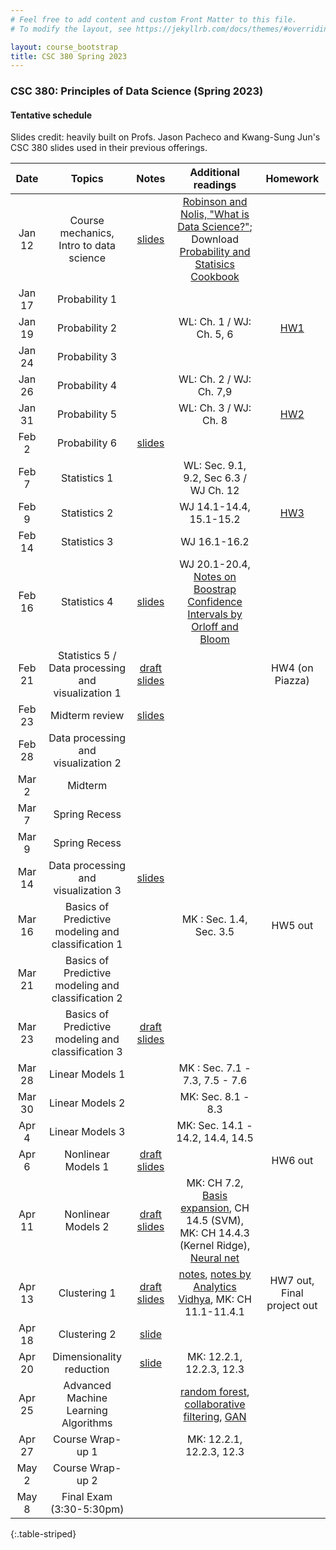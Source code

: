 ```yaml
---
# Feel free to add content and custom Front Matter to this file.
# To modify the layout, see https://jekyllrb.com/docs/themes/#overriding-theme-defaults

layout: course_bootstrap
title: CSC 380 Spring 2023
---
```


### CSC 380: Principles of Data Science (Spring 2023)

#### Tentative schedule

Slides credit: heavily built on Profs. Jason Pacheco and Kwang-Sung Jun's CSC 380 slides used in their previous offerings. 

|  Date  |                       Topics                       |                                              Notes                                             |                                                                                                                                 Additional readings                                                                                                                                  |                             Homework                             |
|:------:|:--------------------------------------------------:|:----------------------------------------------------------------------------------------------:|:------------------------------------------------------------------------------------------------------------------------------------------------------------------------------------------------------------------------------------------------------------------------------------:|:----------------------------------------------------------------:|
| Jan 12 |      Course mechanics, Intro to data science       |         [slides](https://zcc1307.github.io/csc380-sp23/Slides/23s380%2001%20intro.pdf)         |                                          [Robinson and Nolis, "What is Data Science?"](http://www.pachecoj.com/courses/csc380_fall21/doc/what_is_data_science.pdf); Download [Probability and Statisics Cookbook](http://statistics.zone/)                                           |                                                                  | 
| Jan 17 |                   Probability 1                    |                                                                                                |                                                                                                                                                                                                                                                                                      |                                                                  | 
| Jan 19 |                   Probability 2                    |                                                                                                |                                                                                                                               WL: Ch. 1 / WJ: Ch. 5, 6                                                                                                                               | [HW1](https://zcc1307.github.io/csc380-sp23/hws/CSC_380_HW1.pdf) | 
| Jan 24 |                   Probability 3                    |                                                                                                |                                                                                                                                                                                                                                                                                      |                                                                  |  | 
| Jan 26 |                   Probability 4                    |                                                                                                |                                                                                                                               WL: Ch. 2 / WJ: Ch. 7,9                                                                                                                                |                                                                  |  | 
| Jan 31 |                   Probability 5                    |                                                                                                |                                                                                                                                WL: Ch. 3 / WJ: Ch. 8                                                                                                                                 | [HW2](https://zcc1307.github.io/csc380-sp23/hws/CSC_380_HW2.pdf) |  | 
| Feb 2  |                   Probability 6                    |   [slides](https://zcc1307.github.io/csc380-sp23/Slides/23s380%2002%20probability_draft.pdf)   |                                                                                                                                                                                                                                                                                      |                                                                  |  | 
| Feb 7  |                    Statistics 1                    |                                                                                                |                                                                                                                        WL: Sec. 9.1, 9.2, Sec 6.3 / WJ Ch. 12                                                                                                                        |                                                                  |  | 
| Feb 9  |                    Statistics 2                    |                                                                                                |                                                                                                                               WJ 14.1-14.4, 15.1-15.2                                                                                                                                | [HW3](https://zcc1307.github.io/csc380-sp23/hws/CSC_380_HW3.pdf) | 
| Feb 14 |                    Statistics 3                    |                                                                                                |                                                                                                                                     WJ 16.1-16.2                                                                                                                                     |                                                                  | 
| Feb 16 |                    Statistics 4                    |    [slides](https://zcc1307.github.io/csc380-sp23/Slides/23s380%2003%20statistics_draft.pdf)   |                                                                           WJ 20.1-20.4, [Notes on Boostrap Confidence Intervals by Orloff and Bloom](https://math.mit.edu/~dav/05.dir/class24-prep-a.pdf)                                                                            |                                                                  | 
| Feb 21 | Statistics 5 / Data processing and visualization 1 |    [draft slides](https://zcc1307.github.io/csc380-sp23/Slides/23s380%2004%20data_draft.pdf)   |                                                                                                                                                                                                                                                                                      |                         HW4 (on Piazza)                          | 
| Feb 23 |                   Midterm review                   |       [slides](https://zcc1307.github.io/csc380-sp23/Slides/23s380%20midterm_review.pdf)       |                                                                                                                                                                                                                                                                                      |                                                                  | 
| Feb 28 |        Data processing and visualization 2         |                                                                                                |                                                                                                                                                                                                                                                                                      |                                                                  | 
| Mar 2  |                      Midterm                       |                                                                                                |                                                                                                                                                                                                                                                                                      |                                                                  | 
| Mar 7  |                   Spring Recess                    |                                                                                                |                                                                                                                                                                                                                                                                                      |                                                                  | 
| Mar 9  |                   Spring Recess                    |                                                                                                |                                                                                                                                                                                                                                                                                      |                                                                  | 
| Mar 14 |        Data processing and visualization 3         |          [slides](https://zcc1307.github.io/csc380-sp23/Slides/23s380%2004%20data.pdf)         |                                                                                                                                                                                                                                                                                      |                                                                  | 
| Mar 16 | Basics of Predictive modeling and classification 1 |                                                                                                |                                                                                                                               MK : Sec. 1.4, Sec. 3.5                                                                                                                                |                             HW5 out                              | 
| Mar 21 | Basics of Predictive modeling and classification 2 |                                                                                                |                                                                                                                                                                                                                                                                                      |                                                                  | 
| Mar 23 | Basics of Predictive modeling and classification 3 |  [draft slides](https://zcc1307.github.io/csc380-sp23/Slides/23s380%2006%20mlintro_draft.pdf)  |                                                                                                                                                                                                                                                                                      |                                                                  | 
| Mar 28 |                  Linear Models 1                   |                                                                                                |                                                                                                                            MK : Sec. 7.1 - 7.3, 7.5 - 7.6                                                                                                                            |                                                                  | 
| Mar 30 |                  Linear Models 2                   |                                                                                                |                                                                                                                                  MK: Sec. 8.1 - 8.3                                                                                                                                  |                                                                  | 
| Apr 4  |                  Linear Models 3                   |                                                                                                |                                                                                                                           MK: Sec. 14.1 - 14.2, 14.4, 14.5                                                                                                                           |                                                                  | 
| Apr 6  |                 Nonlinear Models 1                 |   [draft slides](https://zcc1307.github.io/csc380-sp23/Slides/23s380%2008%20linearmodels.pdf)  |                                                                                                                                                                                                                                                                                      |                             HW6 out                              | 
| Apr 11 |                 Nonlinear Models 2                 | [draft slides](https://zcc1307.github.io/csc380-sp23/Slides/23s380%2009%20nonlinearmodels.pdf) |                     MK: CH 7.2, [Basis expansion](https://towardsdatascience.com/non-linear-regression-basis-expansion-polynomials-splines-2d7adb2cc226), CH 14.5 (SVM), MK: CH 14.4.3 (Kernel Ridge), [Neural net](https://www.youtube.com/watch?v=aircAruvnKk)                     |                                                                  | 
| Apr 13 |                    Clustering 1                    | [draft slides](https://zcc1307.github.io/csc380-sp23/Slides/23s380%20finalprojectandkmeans.pdf) |                               [notes](http://www.pachecoj.com/courses/csc380_fall21/lectures/kmeans_notes.pdf), [notes by Analytics Vidhya](https://www.analyticsvidhya.com/blog/2019/08/comprehensive-guide-k-means-clustering/), MK: CH 11.1-11.4.1                                |                    HW7 out, Final project out                    | 
| Apr 18 |                    Clustering 2                    |           [slide](https://zcc1307.github.io/csc380-sp23/Slides/23s380%2011%20gmm.pdf)          |                                                                                                                                                                                                                                                                                      |                                                                  | 
| Apr 20 |              Dimensionality reduction              |      [slide](https://zcc1307.github.io/csc380-sp23/Slides/23s380%2012%20dimreduction.pdf)      |                                                                                                                               MK: 12.2.1, 12.2.3, 12.3                                                                                                                               |                                                                  | 
| Apr 25 |        Advanced Machine Learning Algorithms        |                                                                                                | [random forest](https://developers.google.com/machine-learning/decision-forests/intro-to-decision-forests), [collaborative filtering](https://developers.google.com/machine-learning/recommendation/collaborative/basics), [GAN](https://developers.google.com/machine-learning/gan) |                                                                  | 
| Apr 27 |                  Course Wrap-up 1                  |                                                                                                |                                                                                                                               MK: 12.2.1, 12.2.3, 12.3                                                                                                                               |                                                                  | 
| May 2  |                  Course Wrap-up 2                  |                                                                                                |                                                                                                                                                                                                                                                                                      |                                                                  | 
| May 8  |              Final Exam (3:30-5:30pm)              |                                                                                                |                                                                                                                                                                                                                                                                                      |                                                                  | 
{:.table-striped}
